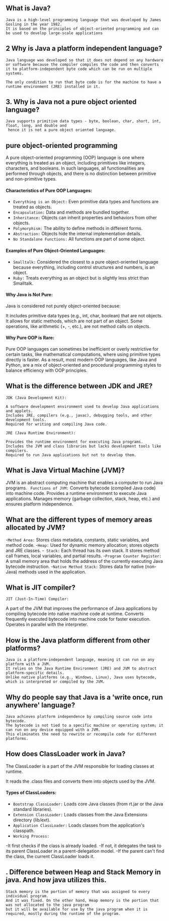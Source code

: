 ## What is Java? 
```
Java is a high-level programming language that was developed by James Gosling in the year 1982.
It is based on the principles of object-oriented programming and can be used to develop large-scale applications
```
## 2  Why is Java a platform independent language?
```
Java language was developed so that it does not depend on any hardware or software because the compiler compiles the code and then converts it to platform-independent byte code which can be run on multiple systems.

The only condition to run that byte code is for the machine to have a runtime environment (JRE) installed in it.
```

## 3. Why is Java not a pure object oriented language?
```
Java supports primitive data types - byte, boolean, char, short, int, float, long, and double and
 hence it is not a pure object oriented language.
```
## pure object-oriented programming

A pure object-oriented programming (OOP) language is one where everything is treated as an object, including primitives like integers, characters, and booleans. In such languages, all functionalities are performed through objects, and there is no distinction between primitive and non-primitive types.

#### Characteristics of Pure OOP Languages:
- `Everything is an Object:` Even primitive data types and functions are treated as objects.
- `Encapsulation:` Data and methods are bundled together.
- `Inheritance:` Objects can inherit properties and behaviors from other objects.
- `Polymorphism:` The ability to define methods in different forms.
- `Abstraction:` Objects hide the internal implementation details.
- `No Standalone Functions:` All functions are part of some object.
#### Examples of Pure Object-Oriented Languages:
- `Smalltalk:` Considered the closest to a pure object-oriented language because everything, including control structures and numbers, is an object.
- `Ruby:` Treats everything as an object but is slightly less strict than Smalltalk.
#### Why Java is Not Pure:
Java is considered not purely object-oriented because:

It includes primitive data types (e.g., int, char, boolean) that are not objects.
It allows for static methods, which are not part of an object.
Some operations, like arithmetic (+, -, etc.), are not method calls on objects.
#### Why Pure OOP is Rare:
Pure OOP languages can sometimes be inefficient or overly restrictive for certain tasks, like mathematical computations, where using primitive types directly is faster. As a result, most modern OOP languages, like Java and Python, are a mix of object-oriented and procedural programming styles to balance efficiency with OOP principles.

## What is the difference between JDK and JRE?

`JDK (Java Development Kit):`
```
A software development environment used to develop Java applications and applets.
Includes JRE, compilers (e.g., javac), debugging tools, and other development tools.
Required for writing and compiling Java code.
```
`JRE (Java Runtime Environment):`
```
Provides the runtime environment for executing Java programs.
Includes the JVM and class libraries but lacks development tools like compilers.
Required to run Java applications but not to develop them.
```
## What is Java Virtual Machine (JVM)?
JVM is an abstract computing machine that enables a computer to run Java programs.
``` Functions of JVM:```
Converts bytecode (compiled Java code) into machine code.
Provides a runtime environment to execute Java applications.
Manages memory (garbage collection, stack, heap, etc.) and ensures platform independence.

## What are the different types of memory areas allocated by JVM?
-`Method Area:`
Stores class metadata, constants, static variables, and method code.
-` Heap: `
Used for dynamic memory allocation; stores objects and JRE classes.
-` Stack:`
Each thread has its own stack. It stores method call frames, local variables, and partial results.
-`Program Counter Register:`
A small memory area that holds the address of the currently executing Java bytecode instruction.
-`Native Method Stack:`
Stores data for native (non-Java) methods used in the application.
## What is JIT compiler?
`JIT (Just-In-Time) Compiler:`

A part of the JVM that improves the performance of Java applications by compiling bytecode into native machine code at runtime.
Converts frequently executed bytecode into machine code for faster execution.
Operates in parallel with the interpreter.

## How is the Java platform different from other platforms?
```
Java is a platform-independent language, meaning it can run on any platform with a JVM.
It relies on the Java Runtime Environment (JRE) and JVM to abstract platform-specific details.
Unlike native platforms (e.g., Windows, Linux), Java uses bytecode, which is interpreted or compiled by the JVM.
```
## Why do people say that Java is a 'write once, run anywhere' language?
```
Java achieves platform independence by compiling source code into bytecode.
The bytecode is not tied to a specific machine or operating system; it can run on any device equipped with a JVM.
This eliminates the need to rewrite or recompile code for different platforms.
```
## How does ClassLoader work in Java?
The ClassLoader is a part of the JVM responsible for loading classes at runtime.

It reads the .class files and converts them into objects used by the JVM.

#### Types of ClassLoaders:

- `Bootstrap ClassLoader:`
Loads core Java classes (from rt.jar or the Java standard libraries).
- `Extension ClassLoader:`
Loads classes from the Java Extensions directory (lib/ext).
- `Application ClassLoader:`
Loads classes from the application's classpath.
- `Working Process:`

-It first checks if the class is already loaded.
-If not, it delegates the task to its parent ClassLoader in a parent-delegation model.
-If the parent can't find the class, the current ClassLoader loads it.










## . Difference between Heap and Stack Memory in java. And how java utilizes this.
```
Stack memory is the portion of memory that was assigned to every individual program.
And it was fixed. On the other hand, Heap memory is the portion that was not allocated to the java program
but it will be available for use by the java program when it is required, mostly during the runtime of the program.
```

